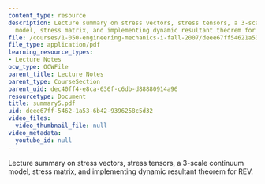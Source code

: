 ```yaml
---
content_type: resource
description: Lecture summary on stress vectors, stress tensors, a 3-scale continuum
  model, stress matrix, and implementing dynamic resultant theorem for REV.
file: /courses/1-050-engineering-mechanics-i-fall-2007/deee67ff54621a536b429396258c5d32_summary5.pdf
file_type: application/pdf
learning_resource_types:
- Lecture Notes
ocw_type: OCWFile
parent_title: Lecture Notes
parent_type: CourseSection
parent_uid: dec40ff4-e8ca-636f-c6db-d88880914a96
resourcetype: Document
title: summary5.pdf
uid: deee67ff-5462-1a53-6b42-9396258c5d32
video_files:
  video_thumbnail_file: null
video_metadata:
  youtube_id: null
---
```

Lecture summary on stress vectors, stress tensors, a 3-scale continuum model, stress matrix, and implementing dynamic resultant theorem for REV.

